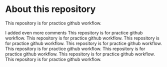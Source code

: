 # About this repository

This repository is for practice github workflow.

I added even more comments
This repository is for practice github workflow.
This repository is for practice github workflow.
This repository is for practice github workflow.
This repository is for practice github workflow.
This repository is for practice github workflow.
This repository is for practice github workflow.
This repository is for practice github workflow.
This repository is for practice github workflow.
